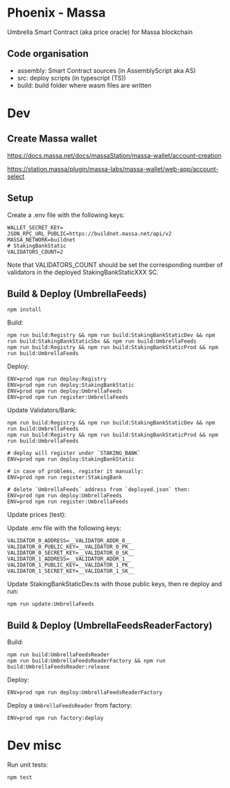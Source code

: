 # Phoenix - Massa

Umbrella Smart Contract (aka price oracle) for Massa blockchain

## Code organisation

* assembly: Smart Contract sources (in AssemblyScript aka AS)
* src: deploy scripts (in typescript (TS))
* build: build folder where wasm files are written

# Dev

## Create Massa wallet

https://docs.massa.net/docs/massaStation/massa-wallet/account-creation

https://station.massa/plugin/massa-labs/massa-wallet/web-app/account-select


## Setup

Create a .env file with the following keys:

```
WALLET_SECRET_KEY=
JSON_RPC_URL_PUBLIC=https://buildnet.massa.net/api/v2
MASSA_NETWORK=buildnet
# StakingBankStatic
VALIDATORS_COUNT=2
```

Note that VALIDATORS_COUNT should be set the corresponding number of validators in the deployed StakingBankStaticXXX SC.

## Build & Deploy (UmbrellaFeeds)

```commandline
npm install
```

Build:

```commandline
npm run build:Registry && npm run build:StakingBankStaticDev && npm run build:StakingBankStaticSbx && npm run build:UmbrellaFeeds
npm run build:Registry && npm run build:StakingBankStaticProd && npm run build:UmbrellaFeeds
```

Deploy:

```shell
ENV=prod npm run deploy:Registry 
ENV=prod npm run deploy:StakingBankStatic 
ENV=prod npm run deploy:UmbrellaFeeds
ENV=prod npm run register:UmbrellaFeeds
```

Update Validators/Bank:


```commandline
npm run build:Registry && npm run build:StakingBankStaticDev && npm run build:UmbrellaFeeds
npm run build:Registry && npm run build:StakingBankStaticProd && npm run build:UmbrellaFeeds

# deploy will register under `STAKING_BANK`
ENV=prod npm run deploy:StakingBankStatic

# in case of problems, register it manually:
ENV=prod npm run register:StakingBank

# delete `UmbrellaFeeds` address from `deployed.json` then:
ENV=prod npm run deploy:UmbrellaFeeds 
ENV=prod npm run register:UmbrellaFeeds
```

Update prices (test):

Update .env file with the following keys:

```commandline
VALIDATOR_0_ADDRESS=__VALIDATOR_ADDR_0__
VALIDATOR_0_PUBLIC_KEY=__VALIDATOR_0_PK__
VALIDATOR_0_SECRET_KEY=__VALIDATOR_0_SK__
VALIDATOR_1_ADDRESS=__VALIDATOR_ADDR_1__
VALIDATOR_1_PUBLIC_KEY=__VALIDATOR_1_PK__
VALIDATOR_1_SECRET_KEY=__VALIDATOR_1_SK__
```

Update StakingBankStaticDev.ts with those public keys, then re deploy and run:

```commandline
npm run update:UmbrellaFeeds
```

## Build & Deploy (UmbrellaFeedsReaderFactory)

Build:

```commandline
npm run build:UmbrellaFeedsReader
npm run build:UmbrellaFeedsReaderFactory && npm run build:UmbrellaFeedsReader:release
```

Deploy:

```commandline
ENV=prod npm run deploy:UmbrellaFeedsReaderFactory
```

Deploy a `UmbrellaFeedsReader` from factory:

```commandline
ENV=prod npm run factory:deploy
```

# Dev misc

Run unit tests:

```commandline
npm test
```
